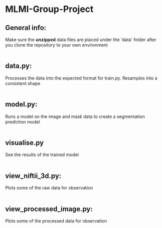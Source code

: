 # MLMI-Group-Project
## General info:
Make sure the **unzipped** data files are placed under the 'data' folder after you clone the repository to your own environment
<br />
<br />
  
## data.py:
Processes the data into the expected format for train.py. Resamples into a consistent shape
<br />
<br />

## model.py:
Runs a model on the image and mask data to create a segmentation prediction model
<br />
<br />

## visualise.py
See the results of the trained model
<br />
<br />

## view_niftii_3d.py:
Plots some of the raw data for observation
<br />
<br />

## view_processed_image.py:
Plots some of the processed data for observation
